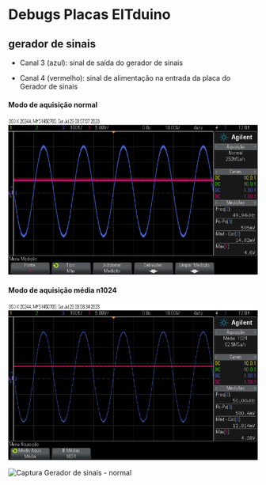 # Debugs Placas EITduino

## gerador de sinais

- Canal 3 (azul): sinal de saída do gerador de sinais
 
- Canal 4 (vermelho): sinal de alimentação na entrada da placa do Gerador de sinais

#### Modo de aquisição normal

![Captura Gerador de sinais - normal](https://github.com/Pinheirogustavo/PCB_projects/blob/main/KiCadProjects/Debugs/capturas%20osciloscopio/Gerador_normal.png)

#### Modo de aquisição média n1024

![Captura Gerador de sinais - media](https://github.com/Pinheirogustavo/PCB_projects/blob/main/KiCadProjects/Debugs/capturas%20osciloscopio/Gerador_media.png)


![Captura Gerador de sinais - normal](link)


